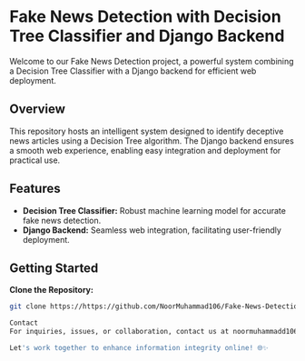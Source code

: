 # Fake News Detection with Decision Tree Classifier and Django Backend

Welcome to our Fake News Detection project, a powerful system combining a Decision Tree Classifier with a Django backend for efficient web deployment.

## Overview

This repository hosts an intelligent system designed to identify deceptive news articles using a Decision Tree algorithm. The Django backend ensures a smooth web experience, enabling easy integration and deployment for practical use.

## Features

- **Decision Tree Classifier:** Robust machine learning model for accurate fake news detection.
- **Django Backend:** Seamless web integration, facilitating user-friendly deployment.
## Getting Started

 **Clone the Repository:**
   ```bash
   git clone https://https://github.com/NoorMuhammad106/Fake-News-Detection

Contact
For inquiries, issues, or collaboration, contact us at noormuhammadd106@gmail.com.

Let's work together to enhance information integrity online! 🌐✨ 
